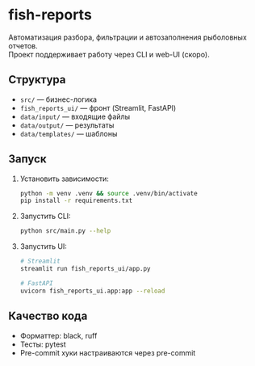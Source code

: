 # fish-reports

Автоматизация разбора, фильтрации и автозаполнения рыболовных отчетов.  
Проект поддерживает работу через CLI и web-UI (скоро).

## Структура
- `src/` — бизнес-логика
- `fish_reports_ui/` — фронт (Streamlit, FastAPI)
- `data/input/` — входящие файлы
- `data/output/` — результаты
- `data/templates/` — шаблоны

## Запуск

1. Установить зависимости:
    ```bash
    python -m venv .venv && source .venv/bin/activate
    pip install -r requirements.txt
    ```
2. Запустить CLI:
    ```bash
    python src/main.py --help
    ```

3. Запустить UI:
    ```bash
    # Streamlit
    streamlit run fish_reports_ui/app.py

    # FastAPI
    uvicorn fish_reports_ui.app:app --reload
    ```

## Качество кода

- Форматтер: black, ruff
- Тесты: pytest
- Pre-commit хуки настраиваются через pre-commit